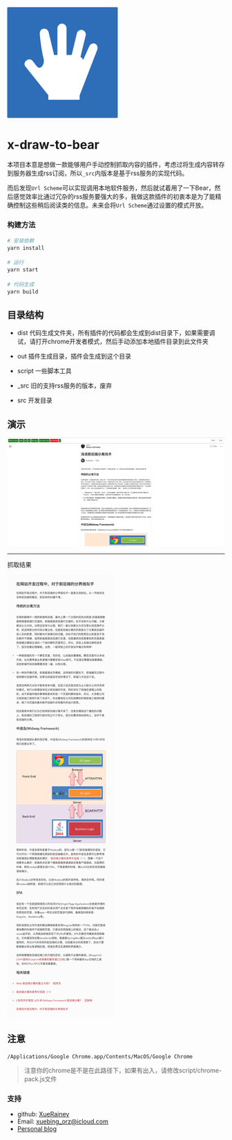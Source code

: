 ![抓抓](/dist/icon128.png)
----

# x-draw-to-bear

本项目本意是想做一款能够用户手动控制抓取内容的插件，考虑过将生成内容转存到服务器生成rss订阅，所以`_src`内版本是基于rss服务的实现代码。

而后发现`Url Scheme`可以实现调用本地软件服务，然后就试着用了一下Bear，然后感觉效率比通过冗杂的rss服务要强大的多，我做这款插件的初衷本是为了能精确控制这些稍后阅读类的信息。未来会将`Url Scheme`通过设置的模式开放。

### 构建方法

```bash
# 安装依赖
yarn install

# 运行
yarn start 

# 代码生成
yarn build
```
## 目录结构

- dist
    代码生成文件夹，所有插件的代码都会生成到dist目录下，如果需要调试，请打开chrome开发者模式，然后手动添加本地插件目录到此文件夹

- out
    插件生成目录，插件会生成到这个目录

- script
    一些脚本工具

- _src
    旧的支持rss服务的版本，废弃

- src
    开发目录

## 演示
![演示1](doc/image/d1.png)

----
抓取结果

![演示2](doc/image/d2.jpg)

## 注意

`/Applications/Google Chrome.app/Contents/MacOS/Google Chrome`

> 注意你的chrome是不是在此路径下，如果有出入，请修改script/chrome-pack.js文件

### 支持

- github: [XueRainey](https://github.com/XueRainey)
- Email: [xuebing_orz@icloud.com](mailto:xuebing_orz@icloud.com)
- [Personal blog](http://www.rainey.space/)


